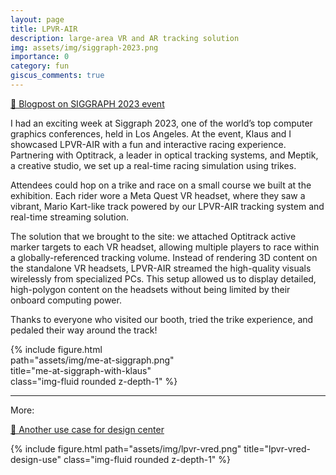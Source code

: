 ```yaml
---
layout: page
title: LPVR-AIR
description: large-area VR and AR tracking solution
img: assets/img/siggraph-2023.png
importance: 0
category: fun
giscus_comments: true
---
```


[🔗 Blogpost on SIGGRAPH 2023 event](https://www.lp-research.com/siggraph-los-angeles-2023-lpvr-air-lp-research/)

I had an exciting week at Siggraph 2023, one of the world’s top computer graphics conferences, held in Los Angeles. At the event, Klaus and I showcased LPVR-AIR with a fun and interactive racing experience. Partnering with Optitrack, a leader in optical tracking systems, and Meptik, a creative studio, we set up a real-time racing simulation using trikes.

Attendees could hop on a trike and race on a small course we built at the exhibition. Each rider wore a Meta Quest VR headset, where they saw a vibrant, Mario Kart-like track powered by our LPVR-AIR tracking system and real-time streaming solution.

The solution that we brought to the site: we attached Optitrack active marker targets to each VR headset, allowing multiple players to race within a globally-referenced tracking volume. Instead of rendering 3D content on the standalone VR headsets, LPVR-AIR streamed the high-quality visuals wirelessly from specialized PCs. This setup allowed us to display detailed, high-polygon content on the headsets without being limited by their onboard computing power.

Thanks to everyone who visited our booth, tried the trike experience, and pedaled their way around the track!

<div class="mx-auto" style="max-width: 30vw">
    {% include figure.html path="assets/img/me-at-siggraph.png" title="me-at-siggraph-with-klaus" class="img-fluid rounded z-depth-1" %}
</div>

---

More: 

[🔗 Another use case for design center](https://www.lp-research.com/lpvr-air-for-immersive-collaborative-industrial-design/)

<div class="row">
    <div class="col-sm mt-3 mt-md-0">
        {% include figure.html path="assets/img/lpvr-vred.png" title="lpvr-vred-design-use" class="img-fluid rounded z-depth-1" %}
    </div>
</div>
